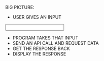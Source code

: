 BIG PICTURE:

- USER GIVES AN INPUT

<input type="text" id="user_input">


- PROGRAM TAKES THAT INPUT
- SEND AN API CALL AND REQUEST DATA
- GET THE RESPONSE BACK
- DISPLAY THE RESPONSE 